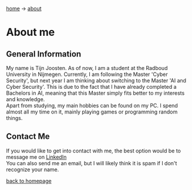 [home](home.md) -> [about](about.md)

# About me

## General Information

My name is Tijn Joosten. As of now, I am a student at the Radboud University in Nijmegen. Currently, I am following the Master 'Cyber Security', but next year I am thinking about switching to the Master 'AI and Cyber Security'. This is due to the fact that I have already completed a Bachelors in AI, meaning that this Master simply fits better to my interests and knowledge. <br>
Apart from studying, my main hobbies can be found on my PC. I spend almost all my time on it, mainly playing games or programming random things. 

## Contact Me
If you would like to get into contact with me, the best option would be to message me on <a href="https://www.linkedin.com/in/tijnjoosten/" target="_blank">LinkedIn</a> <br> 
You can also send me an email, but I will likely think it is spam if I don't recognize your name.

[back to homepage](home.md)